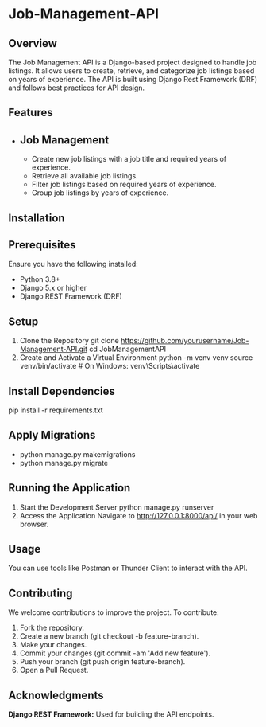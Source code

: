 # Job-Management-API
## Overview
The Job Management API is a Django-based project designed to handle job listings. It allows users to create, retrieve, and categorize job listings based on years of experience. The API is built using Django Rest Framework (DRF) and follows best practices for API design.
## Features
- ## Job Management
  - Create new job listings with a job title and required years of experience.
  - Retrieve all available job listings.
  - Filter job listings based on required years of experience.
  - Group job listings by years of experience.

## Installation
## Prerequisites

Ensure you have the following installed:
  - Python 3.8+
  - Django 5.x or higher
  - Django REST Framework (DRF)

## Setup
1. Clone the Repository
git clone https://github.com/yourusername/Job-Management-API.git
cd JobManagementAPI
2. Create and Activate a Virtual Environment
python -m venv venv
source venv/bin/activate  # On Windows: venv\Scripts\activate

## Install Dependencies
pip install -r requirements.txt

## Apply Migrations
  - python manage.py makemigrations
  - python manage.py migrate

## Running the Application
1. Start the Development Server
python manage.py runserver
2. Access the Application
Navigate to http://127.0.0.1:8000/api/ in your web browser.

## Usage
You can use tools like Postman or Thunder Client to interact with the API.

## Contributing
We welcome contributions to improve the project. To contribute:
1. Fork the repository.
2. Create a new branch (git checkout -b feature-branch).
3. Make your changes.
4. Commit your changes (git commit -am 'Add new feature').
5. Push your branch (git push origin feature-branch).
6. Open a Pull Request.

## Acknowledgments
**Django REST Framework:** Used for building the API endpoints.
